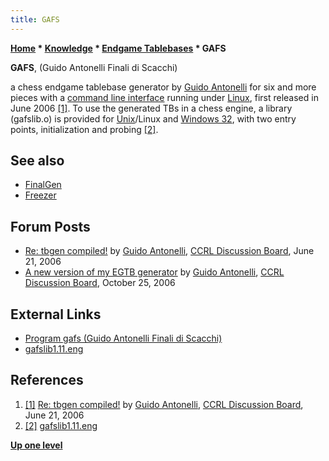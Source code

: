 ```yaml
---
title: GAFS
---
```

**[Home](Home "Home") * [Knowledge](Knowledge "Knowledge") * [Endgame Tablebases](Endgame_Tablebases "Endgame Tablebases") * GAFS**

**GAFS**, (Guido Antonelli Finali di Scacchi)

a chess endgame tablebase generator by [Guido Antonelli](index.php?title=Guido_Antonelli&action=edit&redlink=1 "Guido Antonelli (page does not exist)") for six and more pieces with a [command line interface](CLI "CLI") running under [Linux](Linux "Linux"),
first released in June 2006 <a id="cite-note-1" href="#cite-ref-1">[1]</a>.
To use the generated TBs in a chess engine, a library (gafslib.o) is provided for [Unix](Unix "Unix")/Linux and [Windows 32](Windows "Windows"),
with two entry points, initialization and probing <a id="cite-note-2" href="#cite-ref-2">[2]</a>.

## See also

- [FinalGen](FinalGen "FinalGen")
- [Freezer](Freezer "Freezer")

## Forum Posts

- [Re: tbgen compiled!](http://kirill-kryukov.com/chess/discussion-board/viewtopic.php?f=6&t=552&p=5602#p5602) by [Guido Antonelli](index.php?title=Guido_Antonelli&action=edit&redlink=1 "Guido Antonelli (page does not exist)"), [CCRL Discussion Board](Computer_Chess_Forums "Computer Chess Forums"), June 21, 2006
- [A new version of my EGTB generator](http://kirill-kryukov.com/chess/discussion-board/viewtopic.php?f=6&t=1089&p=9910) by [Guido Antonelli](index.php?title=Guido_Antonelli&action=edit&redlink=1 "Guido Antonelli (page does not exist)"), [CCRL Discussion Board](Computer_Chess_Forums "Computer Chess Forums"), October 25, 2006

## External Links

- [Program gafs (Guido Antonelli Finali di Scacchi)](http://users.libero.it/rigel_g/#Inglese)
- [gafslib1.11.eng](http://users.libero.it/rigel_g/gafslib1.11.eng)

## References

1. <a id="cite-ref-1" href="#cite-note-1">[1]</a> [Re: tbgen compiled!](http://kirill-kryukov.com/chess/discussion-board/viewtopic.php?f=6&t=552&p=5602#p5602) by [Guido Antonelli](index.php?title=Guido_Antonelli&action=edit&redlink=1 "Guido Antonelli (page does not exist)"), [CCRL Discussion Board](Computer_Chess_Forums "Computer Chess Forums"), June 21, 2006
1. <a id="cite-ref-2" href="#cite-note-2">[2]</a> [gafslib1.11.eng](http://users.libero.it/rigel_g/gafslib1.11.eng)

**[Up one level](Endgame_Tablebases "Endgame Tablebases")**

